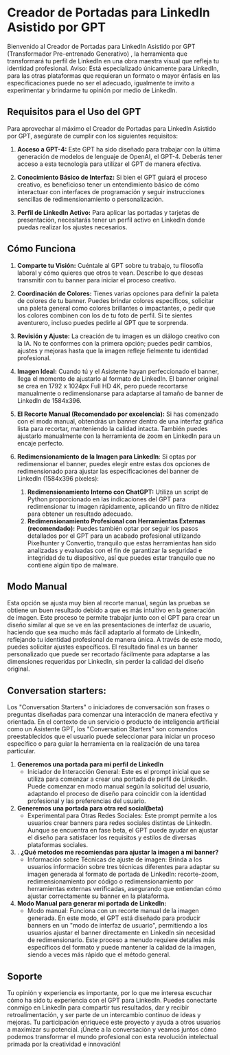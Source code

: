 # Creador de Portadas para LinkedIn Asistido por GPT

Bienvenido al Creador de Portadas para LinkedIn Asistido por GPT (Transformador Pre-entrenado Generativo) , la herramienta que transformará tu perfil de LinkedIn en una obra maestra visual que refleja tu identidad profesional.
Aviso: Está especializado únicamente para LinkedIn, para las otras plataformas que requieran un formato o mayor énfasis en las especificaciones puede no ser el adecuado, igualmente te invito a experimentar y brindarme tu opinión por medio de LinkedIn.

## Requisitos para el Uso del GPT

Para aprovechar al máximo el Creador de Portadas para LinkedIn Asistido por GPT, asegúrate de cumplir con los siguientes requisitos:

1. **Acceso a GPT-4:** Este GPT ha sido diseñado para trabajar con la última generación de modelos de lenguaje de OpenAI, el GPT-4. Deberás tener acceso a esta tecnología para utilizar el GPT de manera efectiva.
    
2. **Conocimiento Básico de Interfaz:** Si bien el GPT guiará el proceso creativo, es beneficioso tener un entendimiento básico de cómo interactuar con interfaces de programación y seguir instrucciones sencillas de redimensionamiento o personalización.
    
3. **Perfil de LinkedIn Activo:** Para aplicar las portadas y tarjetas de presentación, necesitarás tener un perfil activo en LinkedIn donde puedas realizar los ajustes necesarios.

## Cómo Funciona

1. **Comparte tu Visión:** Cuéntale al GPT sobre tu trabajo, tu filosofía laboral y cómo quieres que otros te vean. Describe lo que deseas transmitir con tu banner para iniciar el proceso creativo.
    
2. **Coordinación de Colores:** Tienes varias opciones para definir la paleta de colores de tu banner. Puedes brindar colores específicos, solicitar una paleta general como colores brillantes o impactantes, o pedir que los colores combinen con los de tu foto de perfil. Si te sientes aventurero, incluso puedes pedirle al GPT que te sorprenda.
    
3. **Revisión y Ajuste:** La creación de tu imagen es un diálogo creativo con la IA. No te conformes con la primera opción; puedes pedir cambios, ajustes y mejoras hasta que la imagen refleje fielmente tu identidad profesional.
    
4. **Imagen Ideal:** Cuando tú y el Asistente hayan perfeccionado el banner, llega el momento de ajustarlo al formato de LinkedIn. El banner original se crea en 1792 x 1024px Full HD 4K, pero puede recortarse manualmente o redimensionarse para adaptarse al tamaño de banner de LinkedIn de 1584x396.
5. **El Recorte Manual (Recomendado por excelencia):** Si has comenzado con el modo manual, obtendrás un banner dentro de una interfaz gráfica lista para recortar, manteniendo la calidad intacta. También puedes ajustarlo manualmente con la herramienta de zoom en LinkedIn para un encaje perfecto.
6. **Redimensionamiento de la Imagen para LinkedIn**: Si optas por redimensionar el banner, puedes elegir entre estas dos opciones de redimensionado para ajustar las especificaciones del banner de LinkedIn (1584x396 píxeles):
	1. **Redimensionamiento Interno con ChatGPT:** Utiliza un script de Python proporcionado en las indicaciones del GPT para redimensionar tu imagen rápidamente, aplicando un filtro de nitidez para obtener un resultado adecuado.
	2. **Redimensionamiento Profesional con Herramientas Externas (recomendado):** Puedes también optar por seguir los pasos detallados por el GPT para un acabado profesional utilizando Pixelhunter y Convertio, tranquilo que estas herramientas han sido analizadas y evaluadas con el fin de garantizar la seguridad e integridad de tu dispositivo, así que puedes estar tranquilo que no contiene algún tipo de malware.

## Modo Manual
Esta opción se ajusta muy bien al recorte manual, según las pruebas se obtiene un buen resultado debido a que es más intuitivo en la generación de imagen.
Este proceso te permite trabajar junto con el GPT para crear un diseño similar al que se ve en las presentaciones de interfaz de usuario, haciendo que sea mucho más fácil adaptarlo al formato de LinkedIn, reflejando tu identidad profesional de manera única. A través de este modo, puedes solicitar ajustes específicos. El resultado final es un banner personalizado que puede ser recortado fácilmente para adaptarse a las dimensiones requeridas por LinkedIn, sin perder la calidad del diseño original.

## Conversation starters: 

Los "Conversation Starters" o iniciadores de conversación son frases o preguntas diseñadas para comenzar una interacción de manera efectiva y orientada. En el contexto de un servicio o producto de inteligencia artificial como un Asistente GPT, los "Conversation Starters" son comandos preestablecidos que el usuario puede seleccionar para iniciar un proceso específico o para guiar la herramienta en la realización de una tarea particular.

1. **Generemos una portada para mi perfil de LinkedIn**
	- Iniciador de Interacción General: Este es el prompt inicial que se utiliza para comenzar a crear una portada de perfil de LinkedIn. Puede comenzar en modo manual según la solicitud del usuario, adaptando el proceso de diseño para coincidir con la identidad profesional y las preferencias del usuario.
2. **Generemos una portada para otra red social(beta)**
	- Experimental para Otras Redes Sociales: Este prompt permite a los usuarios crear banners para redes sociales distintas de LinkedIn. Aunque se encuentra en fase beta, el GPT puede ayudar en ajustar el diseño para satisfacer los requisitos y estilos de diversas plataformas sociales.
3. . **¿Qué metodos me recomiendas para ajustar la imagen a mi banner?**
    - Información sobre Técnicas de ajuste de imagen: Brinda a los usuarios información sobre tres técnicas diferentes para adaptar su imagen generada al formato de portada de LinkedIn: recorte-zoom, redimensionamiento por código o redimensionamiento por herramientas externas verificadas, asegurando que entiendan cómo ajustar correctamente su banner en la plataforma.
4. **Modo Manual para generar mi portada de LinkedIn:**
    - Modo manual: Funciona con un recorte manual de la imagen generada. En este modo, el GPT está diseñado para producir banners en un "modo de interfaz de usuario", permitiendo a los usuarios ajustar el banner directamente en LinkedIn sin necesidad de redimensionarlo. Este proceso a menudo requiere detalles más específicos del formato y puede mantener la calidad de la imagen, siendo a veces más rápido que el método general.

## Soporte
Tu opinión y experiencia es importante, por lo que me interesa escuchar cómo ha sido tu experiencia con el GPT para LinkedIn. Puedes conectarte conmigo en LinkedIn para compartir tus resultados, dar y recibir retroalimentación, y ser parte de un intercambio continuo de ideas y mejoras. Tu participación enriquece este proyecto y ayuda a otros usuarios a maximizar su potencial. ¡Únete a la conversación y veamos juntos cómo podemos transformar el mundo profesional con esta revolución intelectual primada por la creatividad e innovación!